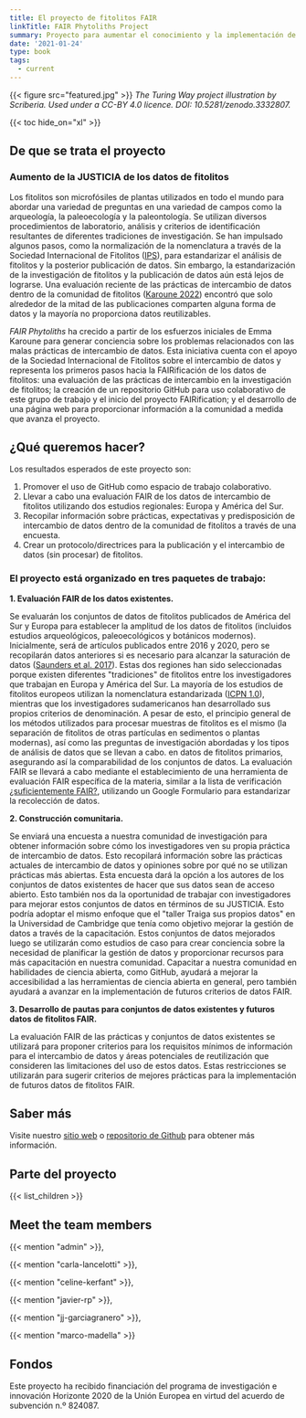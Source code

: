 ```yaml
---
title: El proyecto de fitolitos FAIR
linkTitle: FAIR Phytoliths Project
summary: Proyecto para aumentar el conocimiento y la implementación de los principios de datos FAIR en la investigación de fitolitos.
date: '2021-01-24'
type: book
tags:
  - current
---
```


{{< figure src="featured.jpg" >}}
*The Turing Way project illustration by Scriberia. Used under a CC-BY 4.0 licence. DOI: 10.5281/zenodo.3332807.*

{{< toc hide_on="xl" >}}

## De que se trata el proyecto

### Aumento de la JUSTICIA de los datos de fitolitos

Los fitolitos son microfósiles de plantas utilizados en todo el mundo para abordar una variedad de preguntas en una variedad de campos como la arqueología, la paleoecología y la paleontología. Se utilizan diversos procedimientos de laboratorio, análisis y criterios de identificación resultantes de diferentes tradiciones de investigación. Se han impulsado algunos pasos, como la normalización de la nomenclatura a través de la Sociedad Internacional de Fitolitos ([IPS](https://phytoliths.org/)), para estandarizar el análisis de fitolitos y la posterior publicación de datos. Sin embargo, la estandarización de la investigación de fitolitos y la publicación de datos aún está lejos de lograrse. Una evaluación reciente de las prácticas de intercambio de datos dentro de la comunidad de fitolitos ([Karoune 2022](https://www.openquaternary.com/articles/10.5334/oq.88/)) encontró que solo alrededor de la mitad de las publicaciones comparten alguna forma de datos y la mayoría no proporciona datos reutilizables.

*FAIR Phytoliths* ha crecido a partir de los esfuerzos iniciales de Emma Karoune para generar conciencia sobre los problemas relacionados con las malas prácticas de intercambio de datos. Esta iniciativa cuenta con el apoyo de la Sociedad Internacional de Fitolitos sobre el intercambio de datos y representa los primeros pasos hacia la FAIRificación de los datos de fitolitos: una evaluación de las prácticas de intercambio en la investigación de fitolitos; la creación de un repositorio GitHub para uso colaborativo de este grupo de trabajo y el inicio del proyecto FAIRification; y el desarrollo de una página web para proporcionar información a la comunidad a medida que avanza el proyecto.

## ¿Qué queremos hacer?
Los resultados esperados de este proyecto son:
1. Promover el uso de GitHub como espacio de trabajo colaborativo.
2. Llevar a cabo una evaluación FAIR de los datos de intercambio de fitolitos utilizando dos estudios regionales: Europa y América del Sur.
3. Recopilar información sobre prácticas, expectativas y predisposición de intercambio de datos dentro de la comunidad de fitolitos a través de una encuesta.
4. Crear un protocolo/directrices para la publicación y el intercambio de datos (sin procesar) de fitolitos.

### El proyecto está organizado en tres paquetes de trabajo:

**1. Evaluación FAIR de los datos existentes.**

Se evaluarán los conjuntos de datos de fitolitos publicados de América del Sur y Europa para establecer la amplitud de los datos de fitolitos (incluidos estudios arqueológicos, paleoecológicos y botánicos modernos). Inicialmente, será de artículos publicados entre 2016 y 2020, pero se recopilarán datos anteriores si es necesario para alcanzar la saturación de datos ([Saunders et al. 2017](https://doi.org/10.1007/s11135-017-0574-8 )). Estas dos regiones han sido seleccionadas porque existen diferentes "tradiciones" de fitolitos entre los investigadores que trabajan en Europa y América del Sur. La mayoría de los estudios de fitolitos europeos utilizan la nomenclatura estandarizada ([ICPN 1.0](https://dx.doi.org/10.1093%2Faob%2Fmci172)), mientras que los investigadores sudamericanos han desarrollado sus propios criterios de denominación. A pesar de esto, el principio general de los métodos utilizados para procesar muestras de fitolitos es el mismo (la separación de fitolitos de otras partículas en sedimentos o plantas modernas), así como las preguntas de investigación abordadas y los tipos de análisis de datos que se llevan a cabo. en datos de fitolitos primarios, asegurando así la comparabilidad de los conjuntos de datos. La evaluación FAIR se llevará a cabo mediante el establecimiento de una herramienta de evaluación FAIR específica de la materia, similar a la lista de verificación [¿suficientemente FAIR?](https://docs.google.com/forms/d/e/1FAIpQLSf7t1Z9IOBoj5GgWqik8KnhtH3B819Ch6lD5KuAz7yn0I0Opw/viewform), utilizando un Google Formulario para estandarizar la recolección de datos.

**2. Construcción comunitaria.**

Se enviará una encuesta a nuestra comunidad de investigación para obtener información sobre cómo los investigadores ven su propia práctica de intercambio de datos. Esto recopilará información sobre las prácticas actuales de intercambio de datos y opiniones sobre por qué no se utilizan prácticas más abiertas. Esta encuesta dará la opción a los autores de los conjuntos de datos existentes de hacer que sus datos sean de acceso abierto. Esto también nos da la oportunidad de trabajar con investigadores para mejorar estos conjuntos de datos en términos de su JUSTICIA. Esto podría adoptar el mismo enfoque que el "taller Traiga sus propios datos" en la Universidad de Cambridge que tenía como objetivo mejorar la gestión de datos a través de la capacitación. Estos conjuntos de datos mejorados luego se utilizarán como estudios de caso para crear conciencia sobre la necesidad de planificar la gestión de datos y proporcionar recursos para más capacitación en nuestra comunidad. Capacitar a nuestra comunidad en habilidades de ciencia abierta, como GitHub, ayudará a mejorar la accesibilidad a las herramientas de ciencia abierta en general, pero también ayudará a avanzar en la implementación de futuros criterios de datos FAIR. 

**3. Desarrollo de pautas para conjuntos de datos existentes y futuros datos de fitolitos FAIR.**

La evaluación FAIR de las prácticas y conjuntos de datos existentes se utilizará para proponer criterios para los requisitos mínimos de información para el intercambio de datos y áreas potenciales de reutilización que consideren las limitaciones del uso de estos datos. Estas restricciones se utilizarán para sugerir criterios de mejores prácticas para la implementación de futuros datos de fitolitos FAIR.

## Saber más

Visite nuestro [sitio web](https://open-phytoliths.github.io/FAIR-phytoliths/) o [repositorio de Github](https://github.com/open-phytoliths/FAIR-phytoliths) para obtener más información.

## Parte del proyecto

{{< list_children >}}

## Meet the team members

{{< mention "admin" >}},

{{< mention "carla-lancelotti" >}},

{{< mention "celine-kerfant" >}},

{{< mention "javier-rp" >}},

{{< mention "jj-garciagranero" >}},

{{< mention "marco-madella" >}}

## Fondos

Este proyecto ha recibido financiación del programa de investigación e innovación Horizonte 2020 de la Unión Europea en virtud del acuerdo de subvención n.º 824087.

